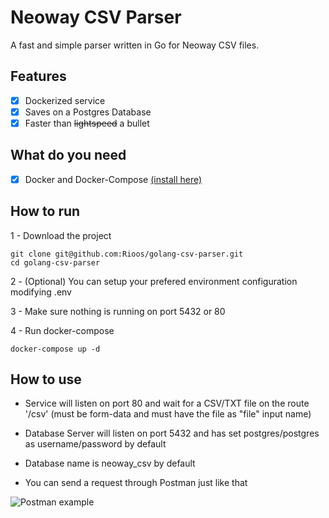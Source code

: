 # Neoway CSV Parser

A fast and simple parser written in Go for Neoway CSV files.

## Features

- [x] Dockerized service
- [x] Saves on a Postgres Database
- [x] Faster than ~~lightspeed~~ a bullet

## What do you need

- [x] Docker and Docker-Compose [(install here)](https://docs.docker.com/install/)

## How to run

1 - Download the project
```
git clone git@github.com:Rioos/golang-csv-parser.git
cd golang-csv-parser
```

2 - (Optional) You can setup your prefered environment configuration modifying .env

3 - Make sure nothing is running on port 5432 or 80

4 - Run docker-compose
```
docker-compose up -d
```



## How to use

- Service will listen on port 80 and wait for a CSV/TXT file on the route '/csv' (must be form-data and must have the file as "file" input name)
- Database Server will listen on port 5432 and has set postgres/postgres as username/password by default
- Database name is neoway_csv by default

- You can send a request through Postman just like that

![Postman example](https://i.imgur.com/gmJJjHv.png)
